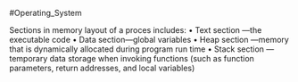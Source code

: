 #Operating_System


Sections in memory layout of a proces includes:
• Text section —the executable code
• Data section—global variables
• Heap section —memory that is dynamically allocated during program run time
• Stack section —temporary data storage when invoking functions (such as function parameters, return addresses, and local variables)
